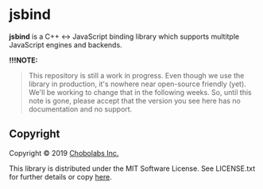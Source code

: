# jsbind

**jsbind** is a C++ :left_right_arrow: JavaScript binding library which supports multitple JavaScript engines and backends.

**!!!NOTE:**

> This repository is still a work in progress. Even though we use the library in production, it's nowhere near open-source friendly (yet). We'll be working to change that in the following weeks. So, until this note is gone, please accept that the version you see here has no documentation and no support.

## Copyright

Copyright &copy; 2019 [Chobolabs Inc.](http://www.chobolabs.com/)

This library is distributed under the MIT Software License. See LICENSE.txt for further details or copy [here](http://opensource.org/licenses/MIT).
